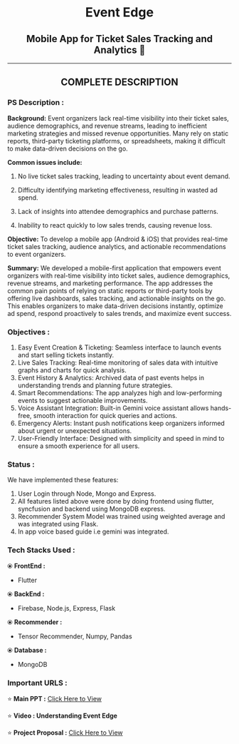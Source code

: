 # <p align="center"> Event Edge</p>
<h2 align="center"> Mobile App for Ticket Sales Tracking and Analytics 📱</h2>
<hr>
<!-- <h2 align="center">TEAM VISION : Winner 🏆 Of Smart India Hackathon 2022 (SIH 2022) 🌟</h2> -->
<!-- <img src="screenshots/winner.JPG"  width="100%"/> -->
<h2 align="center">COMPLETE DESCRIPTION</h2>

### PS Description :
<b>Background:</b> Event organizers lack real-time visibility into their ticket sales, audience demographics, and revenue streams, leading to inefficient marketing strategies and missed revenue opportunities. Many rely on static reports, third-party ticketing platforms, or spreadsheets, making it difficult to make data-driven decisions on the go.

<b>Common issues include:</b>
1) No live ticket sales tracking, leading to uncertainty about event demand.

2) Difficulty identifying marketing effectiveness, resulting in wasted ad spend.
   
3) Lack of insights into attendee demographics and purchase patterns.

4) Inability to react quickly to low sales trends, causing revenue loss.

<b>Objective:</b> To develop a mobile app (Android & iOS) that provides real-time ticket sales tracking, audience analytics, and actionable recommendations to event organizers.


<b>Summary:</b>
We developed a mobile-first application that empowers event organizers with real-time visibility into ticket sales, audience demographics, revenue streams, and marketing performance. The app addresses the common pain points of relying on static reports or third-party tools by offering live dashboards, sales tracking, and actionable insights on the go. This enables organizers to make data-driven decisions instantly, optimize ad spend, respond proactively to sales trends, and maximize event success.

### Objectives :
1. Easy Event Creation & Ticketing: Seamless interface to launch events and start selling tickets instantly.
2. Live Sales Tracking: Real-time monitoring of sales data with intuitive graphs and charts for quick analysis.
3. Event History & Analytics: Archived data of past events helps in understanding trends and planning future strategies.
4. Smart Recommendations: The app analyzes high and low-performing events to suggest actionable improvements.
5. Voice Assistant Integration: Built-in Gemini voice assistant allows hands-free, smooth interaction for quick queries and actions.
6. Emergency Alerts: Instant push notifications keep organizers informed about urgent or unexpected situations.
7. User-Friendly Interface: Designed with simplicity and speed in mind to ensure a smooth experience for all users.

### Status :
We have implemented these features:
  1. User Login through Node, Mongo and Express.
  2. All features listed above were done by doing frontend using flutter, syncfusion and backend using MongoDB express.
  3. Recommender System Model was trained using weighted average and was integrated using Flask.
  4. In app voice based guide i.e gemini was integrated.


### Tech Stacks Used :
⦿ <b>FrontEnd :</b> 
* Flutter
  
⦿ <b>BackEnd :</b>
* Firebase, Node.js, Express, Flask

⦿ <b>Recommender :</b>
* Tensor Recommender, Numpy, Pandas

⦿ <b>Database :</b>
* MongoDB

### Important URLS :

⭐️ <b>Main PPT :</b> [Click Here to View](https://www.canva.com/design/DAGjtM4Rnog/QnxVc--IfSr9_1G53ylEsA/edit)

⭐️ <b>Video : Understanding Event Edge</b>

⭐️ <b>Project Proposal :</b> [Click Here to View]([https://drive.google.com/file/d/1IWLqan4KK0uA738anxIMGWorU3y1yo0H/view?usp=sharing](https://drive.google.com/file/d/18Mqpbvcpuy252ru1JhJK02zoKBXaivDz/view?usp=drive_link))

